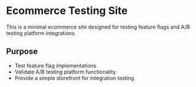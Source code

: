# Ecommerce Testing Site

This is a minimal ecommerce site designed for testing feature flags and A/B testing platform integrations.

## Purpose
- Test feature flag implementations
- Validate A/B testing platform functionality
- Provide a simple storefront for integration testing